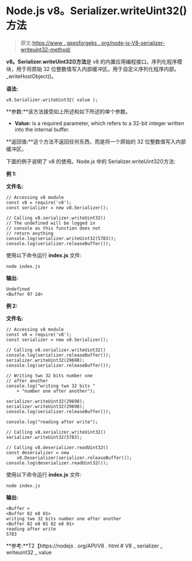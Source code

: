 # Node.js v8。Serializer.writeUint32()方法

> 原文:[https://www . geesforgeks . org/node-js-V8-serializer-writeuint32-method/](https://www.geeksforgeeks.org/node-js-v8-serializer-writeuint32-method/)

**v8。Serializer.writeUint32()方法**是 v8 的内置应用编程接口。序列化程序模块，用于将原始 32 位整数值写入内部缓冲区。用于自定义序列化程序内部。_writeHostObject()。

**语法:**

```
v8.Serializer.writeUint32( value );
```

**参数:**该方法接受如上所述和如下所述的单个参数。

*   **Value:** is a required parameter, which refers to a 32-bit integer written into the internal buffer.

**返回值:**这个方法不返回任何东西，而是将一个原始的 32 位整数值写入内部缓冲区。

下面的例子说明了 v8 的使用。Node.js 中的 Serializer.writeUint32()方法:

**例 1:**

**文件名:**

```
// Accessing v8 module
const v8 = require('v8');
const serializer = new v8.Serializer();

// Calling v8.serializer.writeUint32() 
// The undefined will be logged in 
// console as this function does not
// return anything
console.log(serializer.writeUint32(5783));
console.log(serializer.releaseBuffer());
```

使用以下命令运行 **index.js** 文件:

```
node index.js
```

**输出:**

```
Undefined
<Buffer 97 2d>

```

**例 2:**

**文件名:**

```
// Accessing v8 module
const v8 = require('v8');
const serializer = new v8.Serializer();

// Calling v8.serializer.writeUint32() 
console.log(serializer.releaseBuffer());
serializer.writeUint32(29698);
console.log(serializer.releaseBuffer());

// Writing two 32 bits number one
// after another
console.log("writing two 32 bits "
    + "number one after another");

serializer.writeUint32(29698);
serializer.writeUint32(29698);
console.log(serializer.releaseBuffer());

console.log("reading after write");

// Calling v8.serializer.writeUint32() 
serializer.writeUint32(5783);

// Calling v8.deserializer.readUint32() 
const deserializer = new 
    v8.Deserializer(serializer.releaseBuffer());
console.log(deserializer.readUint32());
```

使用以下命令运行 **index.js** 文件:

```
node index.js
```

**输出:**

```
<Buffer >
<Buffer 82 e8 01>
writing two 32 bits number one after another
<Buffer 82 e8 01 82 e8 01>
reading after write
5783

```

**参考:**T2【https://nodejs . org/API/V8 . html # V8 _ serializer _ writeuint32 _ value